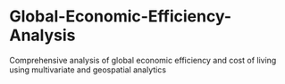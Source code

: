 # Global-Economic-Efficiency-Analysis
Comprehensive analysis of global economic efficiency and cost of living using multivariate and geospatial analytics
